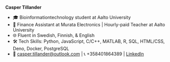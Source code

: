 **Casper Tillander**
- 🎓 Bioinformationtechnology student at Aalto University
- 💼 Finance Assistant at Murata Electronics | Hourly-paid Teacher at Aalto University
- 🌐 Fluent in Swedish, Finnish, & English
- 🛠 Tech Skills: Python, JavaScript, C/C++, MATLAB, R, SQL, HTML/CSS, Deno, Docker, PostgreSQL
- 📧 casper.tillander@outlook.com | 📞 +358401864389 | [LinkedIn](www.linkedin.com/in/caspertillander)
